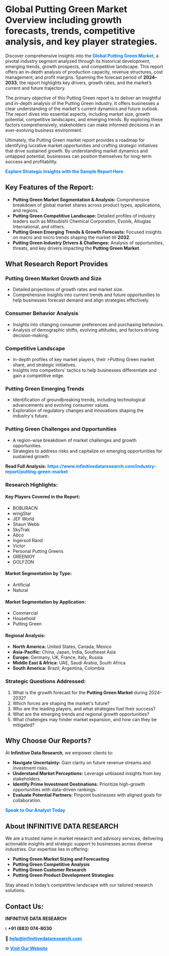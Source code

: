<h1>Global Putting Green Market Overview including growth forecasts, trends, competitive analysis, and key player strategies.</h1>
<p>
Discover comprehensive insights into the 
<a href="https://www.infinitivedataresearch.com/industry-report/putting-green-market" rel="dofollow" style="color: #007BFF; text-decoration: none;"><strong>Global Putting Green Market</strong></a>, a pivotal industry segment analyzed through its historical development, emerging trends, growth prospects, and competitive landscape. This report offers an in-depth analysis of production capacity, revenue structures, cost management, and profit margins. Spanning the forecast period of <strong>2024–2033</strong>, the report highlights key drivers, growth rates, and the market’s current and future trajectory.
</p>
<p>
The primary objective of this Putting Green report is to deliver an insightful and in-depth analysis of the Putting Green industry. It offers businesses a clear understanding of the market's current dynamics and future outlook. The report dives into essential aspects, including market size, growth potential, competitive landscapes, and emerging trends. By exploring these factors comprehensively, stakeholders can make informed decisions in an ever-evolving business environment.
</p>
<p>
Ultimately, the Putting Green market report provides a roadmap for identifying lucrative market opportunities and crafting strategic initiatives that drive sustained growth. By understanding market dynamics and untapped potential, businesses can position themselves for long-term success and profitability.
</p>
<p>
<a href="https://www.infinitivedataresearch.com/request-sample/reportId=101944" style="color: #007BFF; text-decoration: none;"><strong>Explore Strategic Insights with the Sample Report Here</strong></a>
</p>

<h2>Key Features of the Report:</h2>
<ul>
<li><strong>Putting Green Market Segmentation & Analysis:</strong> Comprehensive breakdown of global market shares across product types, applications, and regions.</li>
<li><strong>Putting Green Competitive Landscape:</strong> Detailed profiles of industry leaders such as Mitsubishi Chemical Corporation, Evonik, Altuglas International, and others.</li>
<li><strong>Putting Green Emerging Trends & Growth Forecasts:</strong> Focused insights on macro and micro trends shaping the market till <strong>2032</strong>.</li>
<li><strong>Putting Green Industry Drivers & Challenges:</strong> Analysis of opportunities, threats, and key drivers impacting the <strong>Putting Green Market</strong>.</li>
</ul>

<h2>What Research Report Provides</h2>
<h3>Putting Green Market Growth and Size</h3>
<ul>
<li>Detailed projections of growth rates and market size.</li>
<li>Comprehensive insights into current trends and future opportunities to help businesses forecast demand and align strategies effectively.</li>
</ul>

<h3>Consumer Behavior Analysis</h3>
<ul>
<li>Insights into changing consumer preferences and purchasing behaviors.</li>
<li>Analysis of demographic shifts, evolving attitudes, and factors driving decision-making.</li>
</ul>

<h3>Competitive Landscape</h3>
<ul>
<li>In-depth profiles of key market players, their >Putting Green market share, and strategic initiatives.</li>
<li>Insights into competitors' tactics to help businesses differentiate and gain a competitive edge.</li>
</ul>

<h3>Putting Green Emerging Trends</h3>
<ul>
<li>Identification of groundbreaking trends, including technological advancements and evolving consumer values.</li>
<li>Exploration of regulatory changes and innovations shaping the industry's future.</li>
</ul>

<h3>Putting Green Challenges and Opportunities</h3>
<ul>
<li>A region-wise breakdown of market challenges and growth opportunities.</li>
<li>Strategies to address risks and capitalize on emerging opportunities for sustained growth.</li>
</ul>
<p><strong>Read Full Analysis:</strong> <a href="https://www.infinitivedataresearch.com/industry-report/putting-green-market" rel="dofollow" style="color: #007BFF; text-decoration: none;"><strong>https://www.infinitivedataresearch.com/industry-report/putting-green-market</strong></a></p>
<h3>Research Highlights:</h3>
<h4>Key Players Covered in the Report:</h4>
<ul><li>BOBURACN</li><li>wingStar</li><li>JEF World</li><li>Shaun Webb</li><li>SkyTrak</li><li>Abco</li><li>Ingersoll Rand</li><li>Victor</li><li>Personal Putting Greens</li><li>GREENIOY</li><li>GOLFZON</li></ul>
<h4>Market Segmentation by Type:</h4>
<ul><li>Artificial</li><li>Natural</li></ul>
<h4>Market Segmentation by Application:</h4>
<ul><li>Commercial</li><li>Household</li><li>Putting Green</li></ul>

<h4>Regional Analysis:</h4>
<ul>
<li><strong>North America:</strong> United States, Canada, Mexico</li>
<li><strong>Asia-Pacific:</strong> China, Japan, India, Southeast Asia</li>
<li><strong>Europe:</strong> Germany, UK, France, Italy, Russia</li>
<li><strong>Middle East & Africa:</strong> UAE, Saudi Arabia, South Africa</li>
<li><strong>South America:</strong> Brazil, Argentina, Colombia</li>
</ul>

<h3>Strategic Questions Addressed:</h3>
<ol>
<li>What is the growth forecast for the <strong>Putting Green Market</strong> during 2024–2032?</li>
<li>Which forces are shaping the market's future?</li>
<li>Who are the leading players, and what strategies fuel their success?</li>
<li>What are the emerging trends and regional growth opportunities?</li>
<li>What challenges may hinder market expansion, and how can they be mitigated?</li>
</ol>

<h2>Why Choose Our Reports?</h2>
<p>At <strong>Infinitive Data Research</strong>, we empower clients to:</p>
<ul>
<li><strong>Navigate Uncertainty:</strong> Gain clarity on future revenue streams and investment risks.</li>
<li><strong>Understand Market Perceptions:</strong> Leverage unbiased insights from key stakeholders.</li>
<li><strong>Identify Prime Investment Destinations:</strong> Prioritize high-growth opportunities with data-driven rankings.</li>
<li><strong>Evaluate Potential Partners:</strong> Pinpoint businesses with aligned goals for collaboration.</li>
</ul>
<p><a href="https://www.infinitivedataresearch.com/industry-report/putting-green-market" rel="dofollow" style="color: #007BFF; text-decoration: none;"><strong>Speak to Our Analyst Today</strong></a></p>

<h2>About INFINITIVE DATA RESEARCH</h2>
<p>We are a trusted name in market research and advisory services, delivering actionable insights and strategic support to businesses across diverse industries. Our expertise lies in offering:</p>
<ul>
<li><strong>Putting Green Market Sizing and Forecasting</strong></li>
<li><strong>Putting Green Competitive Analysis</strong></li>
<li><strong>Putting Green Customer Research</strong></li>
<li><strong>Putting Green Product Development Strategies</strong></li>
</ul>
<p>Stay ahead in today’s competitive landscape with our tailored research solutions.</p>

<h2>Contact Us:</h2>
<p><strong>INFINITIVE DATA RESEARCH</strong></p>
<p>📞 <strong>+91 (883) 074-8030</strong></p>
<p>📧 <strong><a href="mailto:help@infinitivedataresearch.com" style="color: #007BFF;">help@infinitivedataresearch.com</a></strong></p>
<p>🌐 <strong><a href="https://www.infinitivedataresearch.com" rel="dofollow" style="color: #007BFF;">Visit Our Website</a></strong></p>